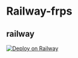 # Railway-frps

## railway

[![Deploy on Railway](https://railway.app/button.svg)](https://railway.app/new/template?template=https://github.com/tom-temp/Railway-frps&envs=CONNECT_PORT,CONNECT_TOKEN,DASH_PORT,DASH_USER,DASH_PASSWD&CONNECT_PORTDesc=frpc链接端口，默认7000&CONNECT_PORTDefault=7000&CONNECT_TOKENDesc=frpc链接密码，默认123456&CONNECT_TOKENDefault=123456&DASH_PORTDesc=frps管理页面端口默认7001&DASH_PORTDefault=7001&DASH_USERDesc=管理页面用户名，默认admin&DASH_USERDefault=admin&DASH_PASSWDDesc=管理页面密码，默认admin&DASH_PASSWDDefault=admin)

